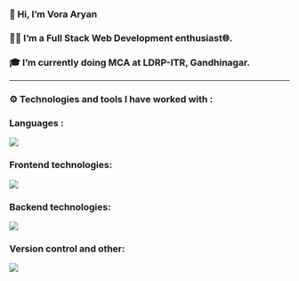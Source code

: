 ### 👋 Hi, I’m Vora Aryan
### 👨‍💻 I’m a Full Stack Web Development enthusiast🌐.
### 🎓 I’m currently doing MCA at LDRP-ITR, Gandhinagar.
___


###  ⚙ Technologies and tools I have worked with :
### Languages : 
<img src="https://skillicons.dev/icons?i=c,cpp,java,python,js,kotlin,php,swift" />

### Frontend technologies: 
<img src="https://skillicons.dev/icons?i=react,redux,tailwind,materialui,babel,css,sass,bootstrap," />

### Backend technologies: 
<img src="https://skillicons.dev/icons?i=nodejs,express,mongodb,firebase,mysql" />

### Version control and other: 
<img src="https://skillicons.dev/icons?i=git,github,netlify,firebase,postman" />


